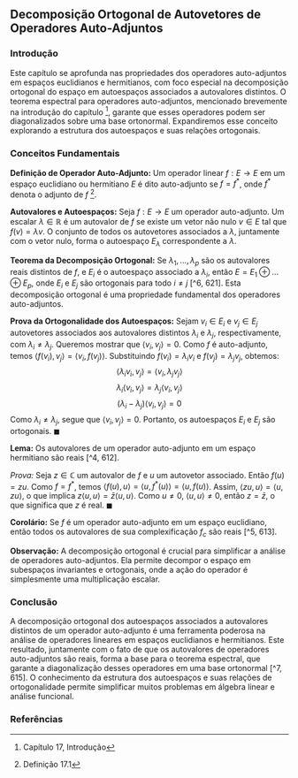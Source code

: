 ## Decomposição Ortogonal de Autovetores de Operadores Auto-Adjuntos

### Introdução
Este capítulo se aprofunda nas propriedades dos operadores auto-adjuntos em espaços euclidianos e hermitianos, com foco especial na decomposição ortogonal do espaço em autoespaços associados a autovalores distintos. O teorema espectral para operadores auto-adjuntos, mencionado brevemente na introdução do capítulo [^1], garante que esses operadores podem ser diagonalizados sobre uma base ortonormal. Expandiremos esse conceito explorando a estrutura dos autoespaços e suas relações ortogonais.

### Conceitos Fundamentais

**Definição de Operador Auto-Adjunto:** Um operador linear $f: E \rightarrow E$ em um espaço euclidiano ou hermitiano $E$ é dito auto-adjunto se $f = f^*$, onde $f^*$ denota o adjunto de $f$ [^2].

**Autovalores e Autoespaços:** Seja $f: E \rightarrow E$ um operador auto-adjunto. Um escalar $\lambda \in \mathbb{R}$ é um autovalor de $f$ se existe um vetor não nulo $v \in E$ tal que $f(v) = \lambda v$. O conjunto de todos os autovetores associados a $\lambda$, juntamente com o vetor nulo, forma o autoespaço $E_\lambda$ correspondente a $\lambda$.

**Teorema da Decomposição Ortogonal:** Se $\lambda_1, \dots, \lambda_p$ são os autovalores reais distintos de $f$, e $E_i$ é o autoespaço associado a $\lambda_i$, então $E = E_1 \oplus \dots \oplus E_p$, onde $E_i$ e $E_j$ são ortogonais para todo $i \neq j$ [^6, 621]. Esta decomposição ortogonal é uma propriedade fundamental dos operadores auto-adjuntos.

**Prova da Ortogonalidade dos Autoespaços:** Sejam $v_i \in E_i$ e $v_j \in E_j$ autovetores associados aos autovalores distintos $\lambda_i$ e $\lambda_j$, respectivamente, com $\lambda_i \neq \lambda_j$. Queremos mostrar que $\langle v_i, v_j \rangle = 0$. Como $f$ é auto-adjunto, temos $\langle f(v_i), v_j \rangle = \langle v_i, f(v_j) \rangle$. Substituindo $f(v_i) = \lambda_i v_i$ e $f(v_j) = \lambda_j v_j$, obtemos:
$$\langle \lambda_i v_i, v_j \rangle = \langle v_i, \lambda_j v_j \rangle$$
$$\lambda_i \langle v_i, v_j \rangle = \lambda_j \langle v_i, v_j \rangle$$
$$(\lambda_i - \lambda_j) \langle v_i, v_j \rangle = 0$$
Como $\lambda_i \neq \lambda_j$, segue que $\langle v_i, v_j \rangle = 0$. Portanto, os autoespaços $E_i$ e $E_j$ são ortogonais. $\blacksquare$

**Lema:** Os autovalores de um operador auto-adjunto em um espaço hermitiano são reais [^4, 612].

*Prova:* Seja $z \in \mathbb{C}$ um autovalor de $f$ e $u$ um autovetor associado. Então $f(u) = zu$.  Como $f = f^*$, temos $\langle f(u), u \rangle = \langle u, f^*(u) \rangle = \langle u, f(u) \rangle$. Assim, $\langle zu, u \rangle = \langle u, zu \rangle$, o que implica $z\langle u, u \rangle = \bar{z}\langle u, u \rangle$. Como $u \neq 0$, $\langle u, u \rangle \neq 0$, então $z = \bar{z}$, o que significa que $z$ é real. $\blacksquare$

**Corolário:** Se $f$ é um operador auto-adjunto em um espaço euclidiano, então todos os autovalores de sua complexificação $f_c$ são reais [^5, 613].

**Observação:** A decomposição ortogonal é crucial para simplificar a análise de operadores auto-adjuntos. Ela permite decompor o espaço em subespaços invariantes e ortogonais, onde a ação do operador é simplesmente uma multiplicação escalar.

### Conclusão
A decomposição ortogonal dos autoespaços associados a autovalores distintos de um operador auto-adjunto é uma ferramenta poderosa na análise de operadores lineares em espaços euclidianos e hermitianos. Este resultado, juntamente com o fato de que os autovalores de operadores auto-adjuntos são reais, forma a base para o teorema espectral, que garante a diagonalização desses operadores em uma base ortonormal [^7, 615]. O conhecimento da estrutura dos autoespaços e suas relações de ortogonalidade permite simplificar muitos problemas em álgebra linear e análise funcional.

### Referências
[^1]: Capítulo 17, Introdução
[^2]: Definição 17.1
[^3]: Proposição 17.4
[^4]: Proposição 17.5
[^5]: Proposição 17.6
[^6]: Teorema 17.14
[^7]: Teorema 17.8
<!-- END -->